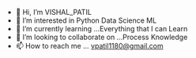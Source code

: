 - 👋 Hi, I’m VISHAL_PATIL
- 👀 I’m interested in Python Data Science ML
- 🌱 I’m currently learning ...Everything that I can Learn
- 💞️ I’m looking to collaborate on ...Process Knowledge
- 📫 How to reach me ...  vpatil1180@gmail.com

<!---
Vishal1180/Vishal1180 is a ✨ special ✨ repository because its `README.md` (this file) appears on your GitHub profile.
You can click the Preview link to take a look at your changes.
--->

